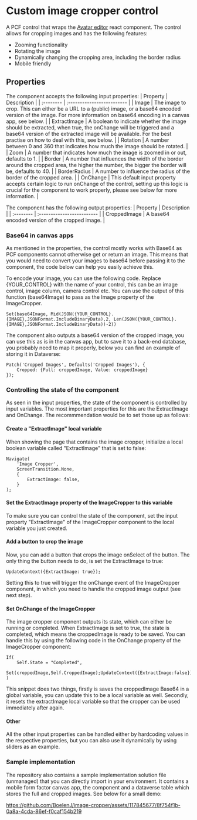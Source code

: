 # Custom image cropper control

A PCF control that wraps the [Avatar editor](https://www.npmjs.com/package/react-avatar-editor) react component. The control allows for cropping images and has the following features:
 - Zooming functionality
 - Rotating the image
 - Dynamically changing the cropping area, including the border radius
 - Mobile friendly

## Properties
The component accepts the following input properties:
| Property | Description                |
| :-------- | :------------------------- |
| Image | The image to crop. This can either be a URL to a (public) image, or a base64 encoded version of the image. For more information on base64 encoding in a canvas app, see below. |
| ExtractImage | A boolean to indicate whether the image should be extracted, when true, the onChange will be triggered and a base64 version of the extracted image will be available. For the best practise on how to deal with this, see below. |
| Rotation | A number between 0 and 360 that indicates how much the image should be rotated.   |
| Zoom | A number that indicates how much the image is zoomed in or out, defaults to 1.  |
| Border | A number that influences the width of the border around the cropped area, the higher the number, the bigger the border will be, defaults to 40.  |
| BorderRadius | A number to influence the radius of the border of the cropped area.  |
| OnChange | This default input property accepts certain logic to run onChange of the control, setting up this logic is crucial for the component to work properly, please see below for more information.  |

The component has the following output properties:
| Property | Description                |
| :-------- | :------------------------- |
| CroppedImage | A base64 encoded version of the cropped image. |

### Base64 in canvas apps

As mentioned in the properties, the control mostly works with Base64 as PCF components cannot otherwise get or return an image. This means that you would need to convert your images to base64 before passing it to the component, the code below can help you easily achieve this.

To encode your image, you can use the following code. Replace {YOUR_CONTROL} with the name of your control, this can be an image control, image column, camera control etc. You can use the output of this function (base64Image) to pass as the Image property of the ImageCropper.

```
Set(base64Image, Mid(JSON({YOUR_CONTROL}.{IMAGE},JSONFormat.IncludeBinaryData),2, Len(JSON({YOUR_CONTROL}.{IMAGE},JSONFormat.IncludeBinaryData))-2))
```

The component also outputs a base64 version of the cropped image, you can use this as is in the canvas app, but to save it to a back-end database, you probably need to map it properly, below you can find an example of storing it in Dataverse:

```
Patch('Cropped Images', Defaults('Cropped Images'), {
    Cropped: {Full: croppedImage, Value: croppedImage}
});
```

### Controlling the state of the component

As seen in the input properties, the state of the component is controlled by input variables. The most important properties for this are the ExtractImage and OnChange. The recommmendation would be to set those up as follows:

#### Create a "ExtractImage" local variable
When showing the page that contains the image cropper, initialize a local boolean variable called "ExtractImage" that is set to false:
```
Navigate(
    'Image Cropper',
    ScreenTransition.None,
    {
        ExtractImage: false,
    }
);
```

#### Set the ExtractImage property of the ImageCropper to this variable
To make sure you can control the state of the component, set the input property "ExtractImage" of the ImageCropper component to the local variable you just created.

#### Add a button to crop the image
Now, you can add a button that crops the image onSelect of the button. The only thing the button needs to do, is set the ExtractImage to true:

```
UpdateContext({ExtractImage: true});
```

Setting this to true will trigger the onChange event of the ImageCropper component, in which you need to handle the cropped image output (see next step).

#### Set OnChange of the ImageCropper
The image cropper component outputs its state, which can either be running or completed. When ExtractImage is set to true, the state is completed, which means the croppedImage is ready to be saved. You can handle this by using the following code in the OnChange property of the ImageCropper component:

```
If(
    Self.State = "Completed",
    Set(croppedImage,Self.CroppedImage);UpdateContext({ExtractImage:false})
)
```

This snippet does two things, firstly is saves the croppedImage Base64 in a global variable, you can update this to be a local variable as well. Secondly, it resets the extractImage local variable so that the cropper can be used immediately after again.

#### Other
All the other input properties can be handled either by hardcoding values in the respective properties, but you can also use it dynamically by using sliders as an example.

### Sample implementation

The repository also contains a sample implementation solution file (unmanaged) that you can directly import in your environment. It contains a mobile form factor canvas app, the component and a dataverse table which stores the full and cropped images. See below for a small demo:

https://github.com/BoelenJ/image-cropper/assets/117845677/8f754f1b-0a8a-4cda-86ef-f0caf154b219




